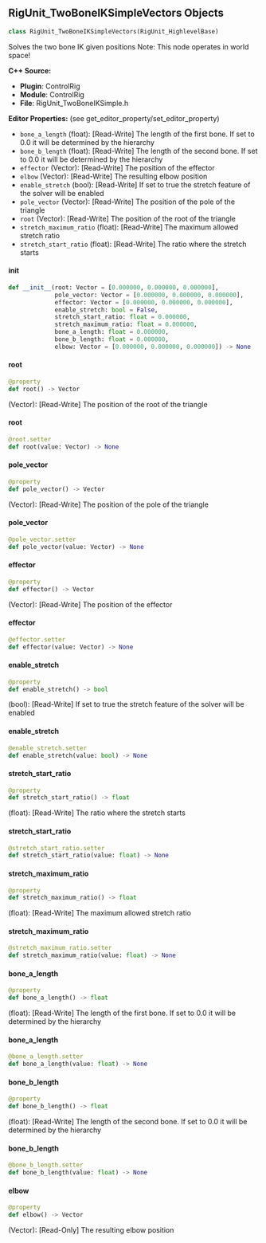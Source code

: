 ## RigUnit_TwoBoneIKSimpleVectors Objects

```python
class RigUnit_TwoBoneIKSimpleVectors(RigUnit_HighlevelBase)
```

Solves the two bone IK given positions
Note: This node operates in world space!

**C++ Source:**

- **Plugin**: ControlRig
- **Module**: ControlRig
- **File**: RigUnit_TwoBoneIKSimple.h

**Editor Properties:** (see get_editor_property/set_editor_property)

- ``bone_a_length`` (float):  [Read-Write] The length of the first bone.
  If set to 0.0 it will be determined by the hierarchy
- ``bone_b_length`` (float):  [Read-Write] The length of the second  bone.
  If set to 0.0 it will be determined by the hierarchy
- ``effector`` (Vector):  [Read-Write] The position of the effector
- ``elbow`` (Vector):  [Read-Write] The resulting elbow position
- ``enable_stretch`` (bool):  [Read-Write] If set to true the stretch feature of the solver will be enabled
- ``pole_vector`` (Vector):  [Read-Write] The position of the pole of the triangle
- ``root`` (Vector):  [Read-Write] The position of the root of the triangle
- ``stretch_maximum_ratio`` (float):  [Read-Write] The maximum allowed stretch ratio
- ``stretch_start_ratio`` (float):  [Read-Write] The ratio where the stretch starts

<a id="unreal.RigUnit_TwoBoneIKSimpleVectors.__init__"></a>

#### __init__

```python
def __init__(root: Vector = [0.000000, 0.000000, 0.000000],
             pole_vector: Vector = [0.000000, 0.000000, 0.000000],
             effector: Vector = [0.000000, 0.000000, 0.000000],
             enable_stretch: bool = False,
             stretch_start_ratio: float = 0.000000,
             stretch_maximum_ratio: float = 0.000000,
             bone_a_length: float = 0.000000,
             bone_b_length: float = 0.000000,
             elbow: Vector = [0.000000, 0.000000, 0.000000]) -> None
```

<a id="unreal.RigUnit_TwoBoneIKSimpleVectors.root"></a>

#### root

```python
@property
def root() -> Vector
```

(Vector):  [Read-Write] The position of the root of the triangle

<a id="unreal.RigUnit_TwoBoneIKSimpleVectors.root"></a>

#### root

```python
@root.setter
def root(value: Vector) -> None
```

<a id="unreal.RigUnit_TwoBoneIKSimpleVectors.pole_vector"></a>

#### pole_vector

```python
@property
def pole_vector() -> Vector
```

(Vector):  [Read-Write] The position of the pole of the triangle

<a id="unreal.RigUnit_TwoBoneIKSimpleVectors.pole_vector"></a>

#### pole_vector

```python
@pole_vector.setter
def pole_vector(value: Vector) -> None
```

<a id="unreal.RigUnit_TwoBoneIKSimpleVectors.effector"></a>

#### effector

```python
@property
def effector() -> Vector
```

(Vector):  [Read-Write] The position of the effector

<a id="unreal.RigUnit_TwoBoneIKSimpleVectors.effector"></a>

#### effector

```python
@effector.setter
def effector(value: Vector) -> None
```

<a id="unreal.RigUnit_TwoBoneIKSimpleVectors.enable_stretch"></a>

#### enable_stretch

```python
@property
def enable_stretch() -> bool
```

(bool):  [Read-Write] If set to true the stretch feature of the solver will be enabled

<a id="unreal.RigUnit_TwoBoneIKSimpleVectors.enable_stretch"></a>

#### enable_stretch

```python
@enable_stretch.setter
def enable_stretch(value: bool) -> None
```

<a id="unreal.RigUnit_TwoBoneIKSimpleVectors.stretch_start_ratio"></a>

#### stretch_start_ratio

```python
@property
def stretch_start_ratio() -> float
```

(float):  [Read-Write] The ratio where the stretch starts

<a id="unreal.RigUnit_TwoBoneIKSimpleVectors.stretch_start_ratio"></a>

#### stretch_start_ratio

```python
@stretch_start_ratio.setter
def stretch_start_ratio(value: float) -> None
```

<a id="unreal.RigUnit_TwoBoneIKSimpleVectors.stretch_maximum_ratio"></a>

#### stretch_maximum_ratio

```python
@property
def stretch_maximum_ratio() -> float
```

(float):  [Read-Write] The maximum allowed stretch ratio

<a id="unreal.RigUnit_TwoBoneIKSimpleVectors.stretch_maximum_ratio"></a>

#### stretch_maximum_ratio

```python
@stretch_maximum_ratio.setter
def stretch_maximum_ratio(value: float) -> None
```

<a id="unreal.RigUnit_TwoBoneIKSimpleVectors.bone_a_length"></a>

#### bone_a_length

```python
@property
def bone_a_length() -> float
```

(float):  [Read-Write] The length of the first bone.
If set to 0.0 it will be determined by the hierarchy

<a id="unreal.RigUnit_TwoBoneIKSimpleVectors.bone_a_length"></a>

#### bone_a_length

```python
@bone_a_length.setter
def bone_a_length(value: float) -> None
```

<a id="unreal.RigUnit_TwoBoneIKSimpleVectors.bone_b_length"></a>

#### bone_b_length

```python
@property
def bone_b_length() -> float
```

(float):  [Read-Write] The length of the second  bone.
If set to 0.0 it will be determined by the hierarchy

<a id="unreal.RigUnit_TwoBoneIKSimpleVectors.bone_b_length"></a>

#### bone_b_length

```python
@bone_b_length.setter
def bone_b_length(value: float) -> None
```

<a id="unreal.RigUnit_TwoBoneIKSimpleVectors.elbow"></a>

#### elbow

```python
@property
def elbow() -> Vector
```

(Vector):  [Read-Only] The resulting elbow position

<a id="unreal.RigUnit_TwoBoneIKSimpleTransforms"></a>